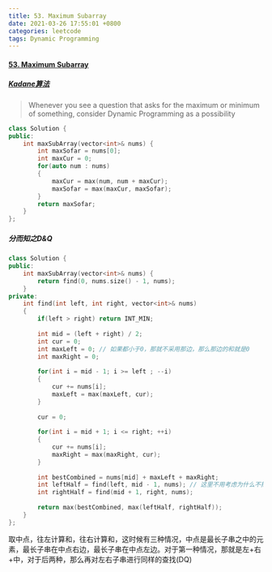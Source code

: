 ```yaml
---
title: 53. Maximum Subarray
date: 2021-03-26 17:55:01 +0800
categories: leetcode
tags: Dynamic Programming
---
```

#### [53. Maximum Subarray](https://leetcode.com/problems/maximum-subarray/)
##### [Kadane算法](https://en.wikipedia.org/wiki/Maximum_subarray_problem#Kadane's_algorithm)
> Whenever you see a question that asks for the maximum or minimum of something, consider Dynamic Programming as a possibility


```c++
class Solution {
public:
    int maxSubArray(vector<int>& nums) {
        int maxSofar = nums[0];
        int maxCur = 0;
        for(auto num : nums)
        {
            maxCur = max(num, num + maxCur);
            maxSofar = max(maxCur, maxSofar);
        }
        return maxSofar;
    }
};
```

##### 分而知之D&Q
```c++
class Solution {
public:
    int maxSubArray(vector<int>& nums) {
        return find(0, nums.size() - 1, nums);
    }
private:
    int find(int left, int right, vector<int>& nums)
    {
        if(left > right) return INT_MIN;
        
        int mid = (left + right) / 2;
        int cur = 0;
        int maxLeft = 0; // 如果都小于0，那就不采用那边，那么那边的和就是0
        int maxRight = 0;
        
        for(int i = mid - 1; i >= left ; --i)
        {
            cur += nums[i];
            maxLeft = max(maxLeft, cur);
        }
        
        cur = 0;
        
        for(int i = mid + 1; i <= right; ++i)
        {
            cur += nums[i];
            maxRight = max(maxRight, cur);
        }
        
        int bestCombined = nums[mid] + maxLeft + maxRight;
        int leftHalf = find(left, mid - 1, nums); // 这里不用考虑为什么不把mid包含进来，因为如果包含的mid是属于最大的子序列，且只有单边，那么maxRight = 0的情况就已经将其包括了
        int rightHalf = find(mid + 1, right, nums);
        
        return max(bestCombined, max(leftHalf, rightHalf));
    }
};
```

取中点，往左计算和，往右计算和，这时候有三种情况，中点是最长子串之中的元素，最长子串在中点右边，最长子串在中点左边。对于第一种情况，那就是左+右+中，对于后两种，那么再对左右子串进行同样的查找(DQ)
